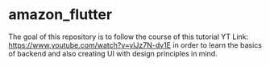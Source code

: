 # amazon_flutter


 The goal of this repository is to follow the course of this tutorial
 YT Link: https://www.youtube.com/watch?v=ylJz7N-dv1E in order
 to learn the basics of backend and also creating UI with design principles in mind.

 
